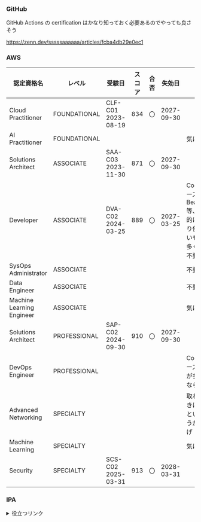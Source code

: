 



### GitHub

GitHub Actions の certification はかなり知っておく必要あるのでやっても良さそう

https://zenn.dev/sssssaaaaaa/articles/fcba4db29e0ec1

### AWS

| 認定資格名                | レベル       | 受験日             | スコア | 合否 | 失効日     | メモ                                                                    |
| ------------------------- | ------------ | ------------------ | ------ | ---- | ---------- | ----------------------------------------------------------------------- |
| Cloud Practitioner        | FOUNDATIONAL | CLF-C01 2023-08-19 | 834    | 〇   | 2027-09-30 |                                                                         |
| AI Practitioner           | FOUNDATIONAL |                    |        |      |            | 気になる                                                                |
| Solutions Architect       | ASSOCIATE    | SAA-C03 2023-11-30 | 871    | 〇   | 2027-09-30 |                                                                         |
| Developer                 | ASSOCIATE    | DVA-C02 2024-03-25 | 889    | 〇   | 2027-03-25 | CodeシリーズやBeanstalk等、個人的にあまり使わないものが多く更新不要そう |
| SysOps Administrator      | ASSOCIATE    |                    |        |      |            | 不要                                                                    |
| Data Engineer             | ASSOCIATE    |                    |        |      |            | 不要                                                                    |
| Machine Learning Engineer | ASSOCIATE    |                    |        |      |            | 気になる                                                                |
| Solutions Architect       | PROFESSIONAL | SAP-C02 2024-09-30 | 910    | 〇   | 2027-09-30 |                                                                         |
| DevOps Engineer           | PROFESSIONAL |                    |        |      |            | Codeシリーズとかが多そうなら不要                                        |
| Advanced Networking       | SPECIALTY    |                    |        |      |            | 取れるときにとっといたほうが良さげ                                      |
| Machine Learning          | SPECIALTY    |                    |        |      |            | 気になる                                                                |
| Security                  | SPECIALTY    | SCS-C02 2025-03-31 | 913    | 〇   | 2028-03-31 |                                                                         |



### IPA

<details>
<summary>役立つリンク</summary>

##### 開発者向け便利ツール・リソース集

###### 開発支援ツール

- [DevToys](https://devtoys.app/) - 開発者向けの便利なツールやリソースを提供

###### データベース

- [DB Fiddle](https://www.db-fiddle.com/) - オンラインでSQLデータベースのクエリやスキーマをテスト

###### ネットワーク

- [Packet Tracer](https://www.netacad.com/portal/node/488) - パケットトレーサー（アカウント登録必要）

###### ハードウェア・電子工学

- [論理回路シミュレータ](https://lecture.ecc.u-tokyo.ac.jp/johzu/joho/Data/NewLogicSimulator/blank.html)
- [進数変換ツール](https://note.cman.jp/convert/bit/)

###### セキュリティ

- [EasyBuggy](https://github.com/k-tamura/easybuggy/blob/master/README.jp.md) - バグや脆弱性の動作を理解するためにつくられたバグだらけのWebアプリケーション

###### プロジェクト管理

- [Promapedia（プロマペディア）](https://ssaits.jp/promapedia/) - プロジェクト・マネジメントのための辞典

###### 勉強リソース

- [応用情報技術者試験.com](https://www.ap-siken.com/index_te.html#1_2) - 応用情報過去問 分野別午前
- [目指せ！応用情報技術者](https://masassiah.web.fc2.com/contents/20ap/note03.html) - 応用情報の用語解説ページ
</details>
